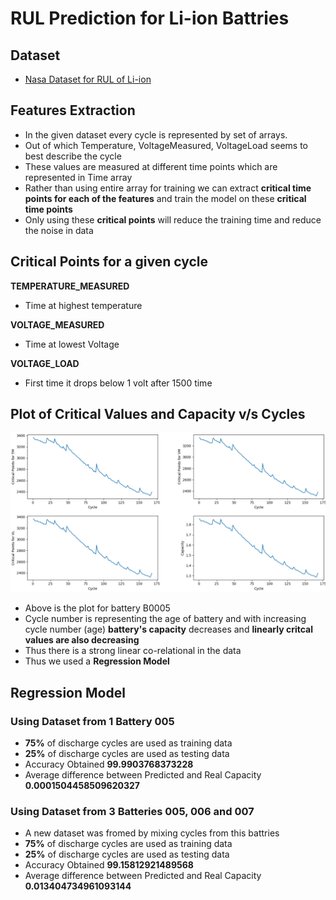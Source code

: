# RUL Prediction for Li-ion Battries

## Dataset
* [Nasa Dataset for RUL of Li-ion](https://ti.arc.nasa.gov/tech/dash/groups/pcoe/prognostic-data-repository/#battery)

## Features Extraction

- In the given dataset every cycle is represented by set of arrays.
- Out of which Temperature, VoltageMeasured, VoltageLoad seems to best describe the cycle
- These values are measured at different time points which are represented in Time array
- Rather than using entire array for training we can extract **critical time points for each of the features** and train the model on these **critical time points**
- Only using these **critical points** will reduce the training time and reduce the noise in data

## Critical Points for a given cycle
**TEMPERATURE_MEASURED**
- Time at highest temperature

**VOLTAGE_MEASURED**
- Time at lowest Voltage
  
**VOLTAGE_LOAD**
- First time it drops below 1 volt after 1500 time

## Plot of Critical Values and Capacity v/s Cycles
![Battery B0005](/CriticalValues.png)
* Above is the plot for battery B0005
* Cycle number is representing the age of battery and with increasing cycle number (age) **battery's capacity** decreases and **linearly critcal values are also decreasing**
* Thus there is a strong linear co-relational in the data
* Thus we used a **Regression Model**

## Regression Model
### Using Dataset from 1 **Battery 005**
* **75%** of discharge cycles are used as training data
* **25%** of discharge cycles are used as testing data
* Accuracy Obtained **99.9903768373228**
* Average difference between Predicted and Real Capacity **0.0001504458509620327**

### Using Dataset from 3 **Batteries 005, 006 and 007**
* A new dataset was fromed by mixing cycles from this battries
* **75%** of discharge cycles are used as training data
* **25%** of discharge cycles are used as testing data
* Accuracy Obtained **99.15812921489568**
* Average difference between Predicted and Real Capacity **0.013404734961093144**